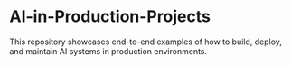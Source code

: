 # AI-in-Production-Projects
This repository showcases end-to-end examples of how to build, deploy, and maintain AI systems in production environments. 
